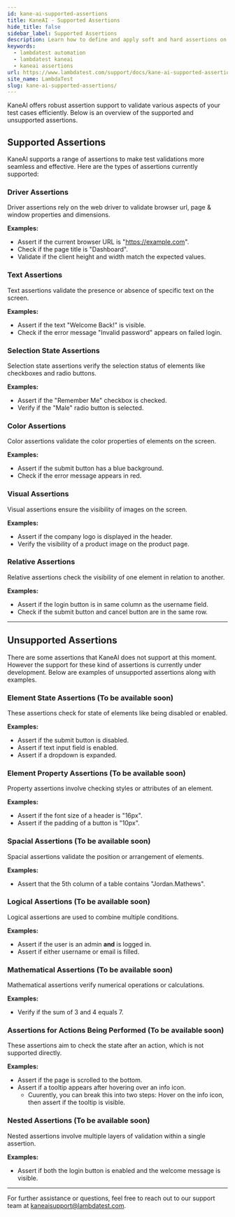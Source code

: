 ```yaml
---
id: kane-ai-supported-assertions
title: KaneAI - Supported Assertions
hide_title: false
sidebar_label: Supported Assertions
description: Learn how to define and apply soft and hard assertions on your test code executed via KaneAI
keywords:
  - lambdatest automation
  - lambdatest kaneai
  - kaneai assertions
url: https://www.lambdatest.com/support/docs/kane-ai-supported-assertions/
site_name: LambdaTest
slug: kane-ai-supported-assertions/
---
```


<script type="application/ld+json"
      dangerouslySetInnerHTML={{ __html: JSON.stringify({
       "@context": "https://schema.org",
        "@type": "BreadcrumbList",
        "itemListElement": [{
          "@type": "ListItem",
          "position": 1,
          "name": "Home",
          "item": "https://www.lambdatest.com"
        },{
          "@type": "ListItem",
          "position": 2,
          "name": "Support",
          "item": "https://www.lambdatest.com/support/docs/"
        },{
          "@type": "ListItem",
          "position": 3,
          "name": "KaneAI Supported Assertions",
          "item": "https://www.lambdatest.com/support/docs/kane-ai-assertions/"
        }]
      })
    }}
></script>
KaneAI offers robust assertion support to validate various aspects of your test cases efficiently. Below is an overview of the supported and unsupported assertions.

## Supported Assertions

KaneAI supports a range of assertions to make test validations more seamless and effective. Here are the types of assertions currently supported:

### Driver Assertions
Driver assertions rely on the web driver to validate browser url, page & window properties and dimensions. 

**Examples:**
- Assert if the current browser URL is "https://example.com".
- Check if the page title is "Dashboard".
- Validate if the client height and width match the expected values.

### Text Assertions
Text assertions validate the presence or absence of specific text on the screen.

**Examples:**
- Assert if the text "Welcome Back!" is visible.
- Check if the error message "Invalid password" appears on failed login.

### Selection State Assertions
Selection state assertions verify the selection status of elements like checkboxes and radio buttons.

**Examples:**
- Assert if the "Remember Me" checkbox is checked.
- Verify if the "Male" radio button is selected.

### Color Assertions
Color assertions validate the color properties of elements on the screen.

**Examples:**
- Assert if the submit button has a blue background.
- Check if the error message appears in red.

### Visual Assertions
Visual assertions ensure the visibility of images on the screen.

**Examples:**
- Assert if the company logo is displayed in the header.
- Verify the visibility of a product image on the product page.

### Relative Assertions
Relative assertions check the visibility of one element in relation to another.

**Examples:**
- Assert if the login button is in same column as the username field.
- Check if the submit button and cancel button are in the same row.

---

## Unsupported Assertions
There are some assertions that KaneAI does not support at this moment. However the support for these kind of assertions is currently under development.
Below are examples of unsupported assertions along with examples.

### Element State Assertions (To be available soon)
These assertions check for state of elements like being disabled or enabled.

**Examples:**
- Assert if the submit button is disabled.
- Assert if text input field is enabled.
- Assert if a dropdown is expanded.

### Element Property Assertions (To be available soon)
Property assertions involve checking styles or attributes of an element.

**Examples:**
- Assert if the font size of a header is "16px".
- Assert if the padding of a button is "10px".

### Spacial Assertions (To be available soon)
Spacial assertions validate the position or arrangement of elements.

**Examples:**
- Assert that the 5th column of a table contains "Jordan.Mathews".

### Logical Assertions (To be available soon)
Logical assertions are used to combine multiple conditions.

**Examples:**
- Assert if the user is an admin **and** is logged in.
- Assert if either username or email is filled.

### Mathematical Assertions (To be available soon)
Mathematical assertions verify numerical operations or calculations.

**Examples:**
- Verify if the sum of 3 and 4 equals 7.

### Assertions for Actions Being Performed (To be available soon)
These assertions aim to check the state after an action, which is not supported directly.

**Examples:**
- Assert if the page is scrolled to the bottom.
- Assert if a tooltip appears after hovering over an info icon.
  - Cuurently, you can break this into two steps: Hover on the info icon, then assert if the tooltip is visible.

### Nested Assertions (To be available soon)
Nested assertions involve multiple layers of validation within a single assertion.

**Examples:**
- Assert if both the login button is enabled and the welcome message is visible.

---

For further assistance or questions, feel free to reach out to our support team at kaneaisupport@lambdatest.com.
